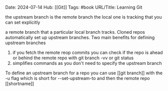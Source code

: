 Date: 2024-07-14
Hub: [[Git]]
Tags: #book
URL/Title: Learning Git 

the upstream branch is the remote branch the local one is tracking that you can set explicitly

a remote branch that a particular local branch tracks. Cloned repos automatically set up upstream branches. Two main benefits for defining upstream branches
1. if you fetch the remote reop commits you can check if the repo is ahead or behind the remote repo with git branch -vv or git status
2. simplifies commands as you don't need to specify the upstream branch

To define an upstream branch for a repo you can use [[git branch]] with the -u flag which is short for --set-upstream-to and then the remote repo [[shortname]]
